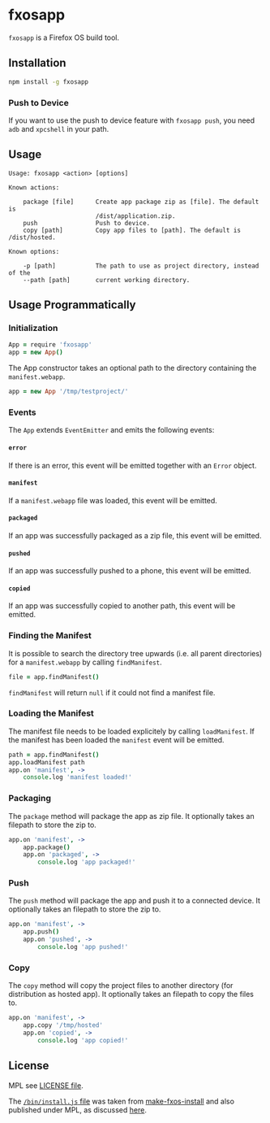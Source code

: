 
# fxosapp

`fxosapp` is a Firefox OS build tool.

## Installation

```bash
npm install -g fxosapp
```

### Push to Device

If you want to use the push to device feature with `fxosapp push`, you need
`adb` and `xpcshell` in your path.

## Usage

```
Usage: fxosapp <action> [options]

Known actions:

    package [file]      Create app package zip as [file]. The default is
                        /dist/application.zip.
    push                Push to device.
    copy [path]         Copy app files to [path]. The default is /dist/hosted.

Known options:

    -p [path]           The path to use as project directory, instead of the
    --path [path]       current working directory.
```

## Usage Programmatically

### Initialization

```coffeescript
App = require 'fxosapp'
app = new App()
```

The App constructor takes an optional path to the directory containing the
`manifest.webapp`.

```coffeescript
app = new App '/tmp/testproject/'
```

### Events

The `App` extends `EventEmitter` and emits the following events:

#### `error`

If there is an error, this event will be emitted together with an `Error`
object.

#### `manifest`

If a `manifest.webapp` file was loaded, this event will be emitted.

#### `packaged`

If an app was successfully packaged as a zip file, this event will be emitted.

#### `pushed`

If an app was successfully pushed to a phone, this event will be emitted.

#### `copied`

If an app was successfully copied to another path, this event will be emitted.

### Finding the Manifest

It is possible to search the directory tree upwards (i.e. all parent
directories) for a `manifest.webapp` by calling `findManifest`.

```coffeescript
file = app.findManifest()
```

`findManifest` will return `null` if it could not find a manifest file.

### Loading the Manifest

The manifest file needs to be loaded explicitely by calling `loadManifest`.
If the manifest has been loaded the `manifest` event will be emitted.

```coffee
path = app.findManifest()
app.loadManifest path
app.on 'manifest', ->
	console.log 'manifest loaded!'
```

### Packaging

The `package` method will package the app as zip file. It optionally takes an
filepath to store the zip to.

```coffee
app.on 'manifest', ->
	app.package()
	app.on 'packaged', ->
		console.log 'app packaged!'
```

### Push

The `push` method will package the app and push it to a connected device. It
optionally takes an filepath to store the zip to.

```coffee
app.on 'manifest', ->
	app.push()
	app.on 'pushed', ->
		console.log 'app pushed!'
```

### Copy

The `copy` method will copy the project files to another directory (for
distribution as hosted app). It optionally takes an filepath to copy the files
to.

```coffee
app.on 'manifest', ->
	app.copy '/tmp/hosted'
	app.on 'copied', ->
		console.log 'app copied!'
```

## License

MPL see [LICENSE file](https://github.com/fisch42/fxosapp/blob/master/LICENSE).

The [`/bin/install.js` file]() was taken from
[make-fxos-install](https://github.com/digitarald/make-fxos-install)
and also published under MPL, as discussed
[here](https://github.com/digitarald/make-fxos-install/issues/4#issuecomment-17766315).
